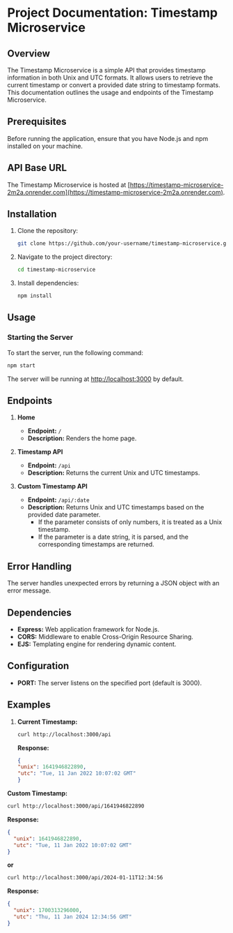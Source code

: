 # Project Documentation: Timestamp Microservice

## Overview

The Timestamp Microservice is a simple API that provides timestamp information in both Unix and UTC formats. It allows users to retrieve the current timestamp or convert a provided date string to timestamp formats. This documentation outlines the usage and endpoints of the Timestamp Microservice.

## Prerequisites

Before running the application, ensure that you have Node.js and npm installed on your machine.

## API Base URL

The Timestamp Microservice is hosted at [https://timestamp-microservice-2m2a.onrender.com](https://timestamp-microservice-2m2a.onrender.com).

## Installation

1. Clone the repository:

    ```bash
    git clone https://github.com/your-username/timestamp-microservice.git
    ```

2. Navigate to the project directory:

    ```bash
    cd timestamp-microservice
    ```

3. Install dependencies:

    ```bash
    npm install
    ```

## Usage

### Starting the Server

To start the server, run the following command:

```bash
npm start
```

The server will be running at <http://localhost:3000> by default.

## Endpoints

1. **Home**
   - **Endpoint:** `/`
   - **Description:** Renders the home page.

2. **Timestamp API**
   - **Endpoint:** `/api`
   - **Description:** Returns the current Unix and UTC timestamps.

3. **Custom Timestamp API**
   - **Endpoint:** `/api/:date`
   - **Description:** Returns Unix and UTC timestamps based on the provided date parameter.
     - If the parameter consists of only numbers, it is treated as a Unix timestamp.
     - If the parameter is a date string, it is parsed, and the corresponding timestamps are returned.

## Error Handling

The server handles unexpected errors by returning a JSON object with an error message.

## Dependencies

- **Express:** Web application framework for Node.js.
- **CORS:** Middleware to enable Cross-Origin Resource Sharing.
- **EJS:** Templating engine for rendering dynamic content.

## Configuration

- **PORT:** The server listens on the specified port (default is 3000).

## Examples

1. **Current Timestamp:**

   ```bash
   curl http://localhost:3000/api
   ```

    **Response:**
  
    ```json
    {
    "unix": 1641946822890,
    "utc": "Tue, 11 Jan 2022 10:07:02 GMT"
    }

**Custom Timestamp:**

```bash
curl http://localhost:3000/api/1641946822890
```

**Response:**

```json
{
  "unix": 1641946822890,
  "utc": "Tue, 11 Jan 2022 10:07:02 GMT"
}
```

**or**

```bash
curl http://localhost:3000/api/2024-01-11T12:34:56
```

**Response:**

```json
{
  "unix": 1700313296000,
  "utc": "Thu, 11 Jan 2024 12:34:56 GMT"
}
```
